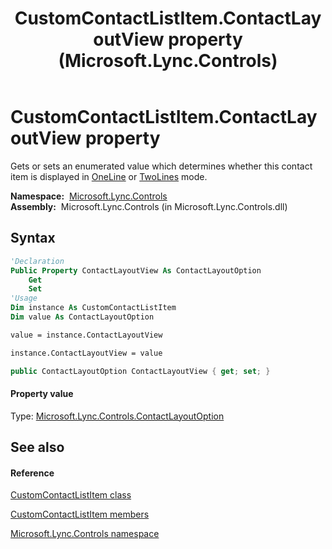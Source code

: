 ﻿---
title: CustomContactListItem.ContactLayoutView property  (Microsoft.Lync.Controls)
TOCTitle: 'ContactLayoutView property '
ms:assetid: P:Microsoft.Lync.Controls.CustomContactListItem.ContactLayoutView_DI_3_UC_OCS14MrefLyncWPF
ms:mtpsurl: https://msdn.microsoft.com/en-us/library/microsoft.lync.controls.customcontactlistitem.contactlayoutview_di_3_uc_ocs14mreflyncwpf(v=office.15)
ms:contentKeyID: 48595857
ms.date: 07/28/2014
mtps_version: v=office.15
f1_keywords:
- Microsoft.Lync.Controls.CustomContactListItem.ContactLayoutView
dev_langs:
- CSharp
- JScript
- VB
- other
---

# CustomContactListItem.ContactLayoutView property

Gets or sets an enumerated value which determines whether this contact item is displayed in [OneLine](contactlayoutoption-enumeration-microsoft-lync-controls_1.md) or [TwoLines](contactlayoutoption-enumeration-microsoft-lync-controls_1.md) mode.

**Namespace:**  [Microsoft.Lync.Controls](microsoft-lync-controls-namespace_1.md)  
**Assembly:**  Microsoft.Lync.Controls (in Microsoft.Lync.Controls.dll)

## Syntax

``` vb
'Declaration
Public Property ContactLayoutView As ContactLayoutOption
    Get
    Set
'Usage
Dim instance As CustomContactListItem
Dim value As ContactLayoutOption

value = instance.ContactLayoutView

instance.ContactLayoutView = value
```

``` csharp
public ContactLayoutOption ContactLayoutView { get; set; }
```

#### Property value

Type: [Microsoft.Lync.Controls.ContactLayoutOption](contactlayoutoption-enumeration-microsoft-lync-controls_1.md)  

## See also

#### Reference

[CustomContactListItem class](customcontactlistitem-class-microsoft-lync-controls_1.md)

[CustomContactListItem members](customcontactlistitem-members-microsoft-lync-controls_1.md)

[Microsoft.Lync.Controls namespace](microsoft-lync-controls-namespace_1.md)

